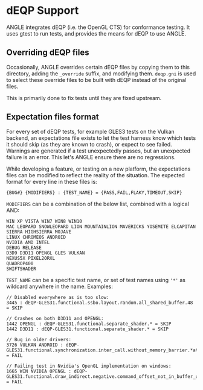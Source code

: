 # dEQP Support

ANGLE integrates dEQP (i.e. the OpenGL CTS) for conformance testing.  It uses gtest to run tests,
and provides the means for dEQP to use ANGLE.

## Overriding dEQP files

Occasionally, ANGLE overrides certain dEQP files by copying them to this directory, adding the
`_override` suffix, and modifying them.  `deqp.gni` is used to select these override files to be
built with dEQP instead of the original files.

This is primarily done to fix tests until they are fixed upstream.

## Expectation files format

For every set of dEQP tests, for example GLES3 tests on the Vulkan backend, an expectations file
exists to let the test harness know which tests it should skip (as they are known to crash), or
expect to see failed.  Warnings are generated if a test unexpectedly passes, but an unexpected
failure is an error.  This let's ANGLE ensure there are no regressions.

While developing a feature, or testing on a new platform, the expectations files can be modified to
reflect the reality of the situation.  The expected format for every line in these files is:

    {BUG#} {MODIFIERS} : {TEST_NAME} = {PASS,FAIL,FLAKY,TIMEOUT,SKIP}

`MODIFIERS` can be a combination of the below list, combined with a logical AND:

    WIN XP VISTA WIN7 WIN8 WIN10
    MAC LEOPARD SNOWLEOPARD LION MOUNTAINLION MAVERICKS YOSEMITE ELCAPITAN SIERRA HIGHSIERRA MOJAVE
    LINUX CHROMEOS ANDROID
    NVIDIA AMD INTEL
    DEBUG RELEASE
    D3D9 D3D11 OPENGL GLES VULKAN
    NEXUS5X PIXEL2ORXL
    QUADROP400
    SWIFTSHADER

`TEST_NAME` can be a specific test name, or set of test names using `'*'` as wildcard anywhere in
the name.  Examples:

    // Disabled everywhere as is too slow:
    3445 : dEQP-GLES31.functional.ssbo.layout.random.all_shared_buffer.48 = SKIP

    // Crashes on both D3D11 and OPENGL:
    1442 OPENGL : dEQP-GLES31.functional.separate_shader.* = SKIP
    1442 D3D11 : dEQP-GLES31.functional.separate_shader.* = SKIP

    // Bug in older drivers:
    3726 VULKAN ANDROID : dEQP-GLES31.functional.synchronization.inter_call.without_memory_barrier.*atomic_counter* = FAIL

    // Failing test in Nvidia's OpenGL implementation on windows:
    1665 WIN NVIDIA OPENGL : dEQP-GLES31.functional.draw_indirect.negative.command_offset_not_in_buffer_unsigned32_wrap = FAIL
